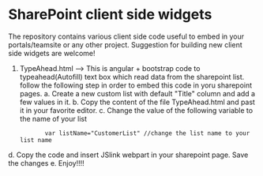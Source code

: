 # SharePoint client side widgets
The repository contains various client side code useful to embed in your portals/teamsite or any other project. Suggestion for building new client side widgets are welcome!
1. TypeAhead.html  --> This is angular + bootstrap code to typeahead(Autofill) text box which read data from the sharepoint list. 
follow the following step in order to embed this code in yoru sharepoint pages.
a. Create a new custom list with default "Title" column and add a few values in it.
b. Copy the content of the file TypeAhead.html and past it in your favorite editor.
c. Change the value of the following variable to the name of your list

              var listName="CustomerList" //change the list name to your list name
d. Copy the code and insert JSlink webpart in your sharepoint page. Save the changes
e. Enjoy!!!!
